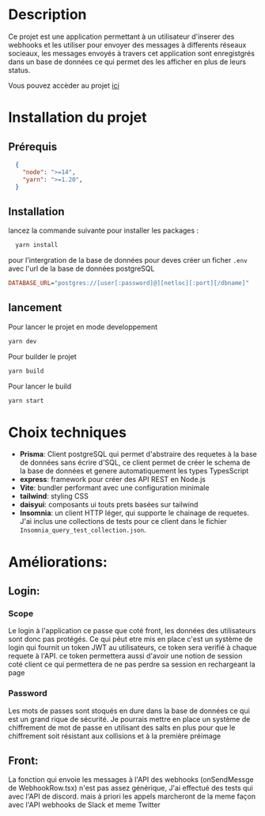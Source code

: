 # Description

Ce projet est une application permettant à un utilisateur d'inserer des webhooks et les utiliser pour envoyer des messages à differents réseaux socieaux, les messages envoyés à travers cet application sont enregistgrés dans un base de données ce qui permet des les afficher en plus de leurs status.

Vous pouvez accèder au projet [ici](https://k-test-web-app.herokuapp.com/)

# Installation du projet

## Prérequis

```JSON
  {
    "node": ">=14",
    "yarn": ">=1.20",
  }
```

## Installation

lancez la commande suivante pour installer les packages :

```bash
  yarn install
```

pour l'intergration de la base de données pour deves créer un ficher `.env` avec l'url de la base de données postgreSQL

```INI
DATABASE_URL="postgres://[user[:password]@][netloc][:port][/dbname]"
```

## lancement

Pour lancer le projet en mode developpement

```bash
yarn dev
```

Pour builder le projet

```bash
yarn build
```

Pour lancer le build

```bash
yarn start
```

# Choix techniques

- **Prisma**: Client postgreSQL qui permet d'abstraire des requetes à la base de données sans écrire d'SQL, ce client permet de créer le schema de la base de données et genere automatiquement les types TypesScript
- **express**: framework pour créer des API REST en Node.js
- **Vite**: bundler performant avec une configuration minimale
- **tailwind**: styling CSS
- **daisyui**: composants ui touts prets basées sur tailwind
- **Insomnia**: un client HTTP léger, qui supporte le chainage de requetes. J'ai inclus une collections de tests pour ce client dans le fichier `Insomnia_query_test_collection.json`.

# Améliorations:

## Login:

### Scope

Le login à l'application ce passe que coté front, les données des utilisateurs sont donc pas protégés. Ce qui pêut etre mis en place c'est un système de login qui fournit un token JWT au utilisateurs, ce token sera verifié à chaque requete à l'API. ce token permettera aussi d'avoir une notion de session coté client ce qui permettera de ne pas perdre sa session en rechargeant la page

### Password

Les mots de passes sont stoqués en dure dans la base de données ce qui est un grand rique de sécurité. Je pourrais mettre en place un système de chiffrement de mot de passe en utilisant des salts en plus pour que le chiffrement soit résistant aux collisions et à la première préimage

## Front:

La fonction qui envoie les messages à l'API des webhooks (onSendMessge de WebhookRow.tsx) n'est pas assez générique, J'ai effectué des tests qui avec l'API de discord. mais à priori les appels marcheront de la meme façon avec l'API webhooks de Slack et meme Twitter
